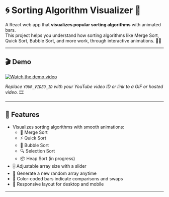 # 🌀 Sorting Algorithm Visualizer 🚦

A React web app that **visualizes popular sorting algorithms** with animated bars.  
This project helps you understand how sorting algorithms like Merge Sort, Quick Sort, Bubble Sort, and more work, through interactive animations. 🎥✨

---

## 🎬 Demo

[![Watch the demo video](https://img.youtube.com/vi/YOUR_VIDEO_ID/maxresdefault.jpg)](https://youtu.be/YOUR_VIDEO_ID)

*Replace `YOUR_VIDEO_ID` with your YouTube video ID or link to a GIF or hosted video.* 🎞️

---

## 🚀 Features

- Visualizes sorting algorithms with smooth animations:
  - 🔀 Merge Sort
  - ⚡ Quick Sort
  - 🧼 Bubble Sort
  - 🔍 Selection Sort
  - 📦 Heap Sort (in progress)
- 🎚️ Adjustable array size with a slider
- 🔄 Generate a new random array anytime
- 🌈 Color-coded bars indicate comparisons and swaps
- 📱 Responsive layout for desktop and mobile

---
